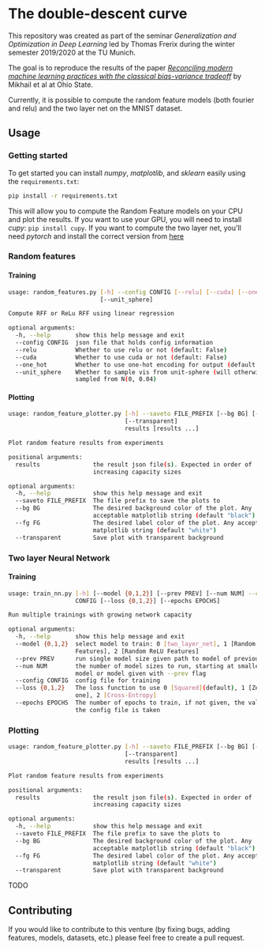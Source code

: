 # The double-descent curve

This repository was created as part of the seminar _Generalization and Optimization in Deep Learning_ led by Thomas Frerix
during the winter semester 2019/2020 at the TU Munich.

The goal is to reproduce the results of the paper [_Reconciling modern machine learning practices with the classical bias-variance tradeoff_](https://www.researchgate.net/publication/334663035_Reconciling_modern_machine-learning_practice_and_the_classical_bias-variance_trade-off) by Mikhail et al at Ohio State.

Currently, it is possible to compute the random feature models (both fourier and relu) and the two layer net on the MNIST dataset.


## Usage
### Getting started
To get started you can install _numpy_, _matplotlib_, and _sklearn_ easily using the `requirements.txt`:
```bash
pip install -r requirements.txt
```

This will allow you to compute the Random Feature models on your CPU and plot the results.
If you want to use your GPU, you will need to install _cupy_: `pip install cupy`.
If you want to compute the two layer net, you'll need _pytorch_ and install the correct version from [here](https://pytorch.org/get-started/locally/)

### Random features
#### Training
```bash
usage: random_features.py [-h] --config CONFIG [--relu] [--cuda] [--one_hot]
                          [--unit_sphere]

Compute RFF or ReLu RFF using linear regression

optional arguments:
  -h, --help       show this help message and exit
  --config CONFIG  json file that holds config information
  --relu           Whether to use relu or not (default: False)
  --cuda           Whether to use cuda or not (default: False)
  --one_hot        Whether to use one-hot encoding for output (default: False)
  --unit_sphere    Whether to sample vis from unit-sphere (will otherwise be
                   sampled from N(0, 0.04)
```

#### Plotting
```bash
usage: random_feature_plotter.py [-h] --saveto FILE_PREFIX [--bg BG] [--fg FG]
                                 [--transparent]
                                 results [results ...]

Plot random feature results from experiments

positional arguments:
  results               the result json file(s). Expected in order of
                        increasing capacity sizes

optional arguments:
  -h, --help            show this help message and exit
  --saveto FILE_PREFIX  The file prefix to save the plots to
  --bg BG               The desired background color of the plot. Any
                        acceptable matplotlib string (default "black")
  --fg FG               The desired label color of the plot. Any acceptable
                        matplotlib string (default "white")
  --transparent         Save plot with transparent background
```

### Two layer Neural Network
#### Training
```bash
usage: train_nn.py [-h] [--model {0,1,2}] [--prev PREV] [--num NUM] --config
                   CONFIG [--loss {0,1,2}] [--epochs EPOCHS]

Run multiple trainings with growing network capacity

optional arguments:
  -h, --help       show this help message and exit
  --model {0,1,2}  select model to train: 0 [two_layer_net], 1 [Random Fourier
                   Features], 2 [Random ReLU Features]
  --prev PREV      run single model size given path to model of previous size
  --num NUM        the number of model sizes to run, starting at smallest
                   model or model given with --prev flag
  --config CONFIG  config file for training
  --loss {0,1,2}   The loss function to use 0 [Squared](default), 1 [Zero-
                   one], 2 [Cross-Entropy]
  --epochs EPOCHS  The number of epochs to train, if not given, the value in
                   the config file is taken
```
### Plotting
```bash
usage: random_feature_plotter.py [-h] --saveto FILE_PREFIX [--bg BG] [--fg FG]
                                 [--transparent]
                                 results [results ...]

Plot random feature results from experiments

positional arguments:
  results               the result json file(s). Expected in order of
                        increasing capacity sizes

optional arguments:
  -h, --help            show this help message and exit
  --saveto FILE_PREFIX  The file prefix to save the plots to
  --bg BG               The desired background color of the plot. Any
                        acceptable matplotlib string (default "black")
  --fg FG               The desired label color of the plot. Any acceptable
                        matplotlib string (default "white")
  --transparent         Save plot with transparent background
```

TODO
## Contributing

If you would like to contribute to this venture (by fixing bugs, adding features, models, datasets, etc.) please feel free to create a pull request.

